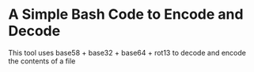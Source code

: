 # A Simple Bash Code to Encode and Decode
This tool uses base58 + base32 + base64 + rot13 to decode and encode the contents of a file 
